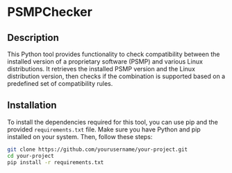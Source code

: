 # PSMPChecker

## Description

This Python tool provides functionality to check compatibility between the installed version of a proprietary software (PSMP) and various Linux distributions. It retrieves the installed PSMP version and the Linux distribution version, then checks if the combination is supported based on a predefined set of compatibility rules.

## Installation

To install the dependencies required for this tool, you can use pip and the provided `requirements.txt` file. Make sure you have Python and pip installed on your system. Then, follow these steps:

```bash
git clone https://github.com/yourusername/your-project.git
cd your-project
pip install -r requirements.txt
